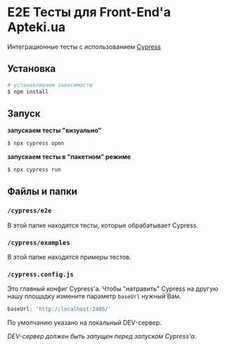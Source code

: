 # E2E Тесты для Front-End'а Apteki.ua
Интеграционные тесты с использованием [Cypress](https://docs.cypress.io/guides/end-to-end-testing/writing-your-first-end-to-end-test)


## Установка

```bash
# устанавливаем зависимости
$ npm install
```

## Запуск

**запускаем тесты "визуально"**
```bash
$ npx cypress open
```

**запускаем тесты в "пакетном" режиме**
```bash
$ npx cypress run
```

## Файлы и папки

### `/cypress/e2e`
В этой папке находятся тесты, которые обрабатывает Cypress.

### `/cypress/examples`
В этой папке находятся примеры тестов.

### `/cypress.config.js`
Это главный конфиг Cypress'а.
Чтобы "натравить" Cypress на другую нашу площадку измените параметр `baseUrl` нужный Вам. 
```javascript
baseUrl: 'http://localhost:2405/'
```
По умолчанию указано на локальный DEV-сервер.

_DEV-сервер должен быть запущен перед запуском Cypress'а._
